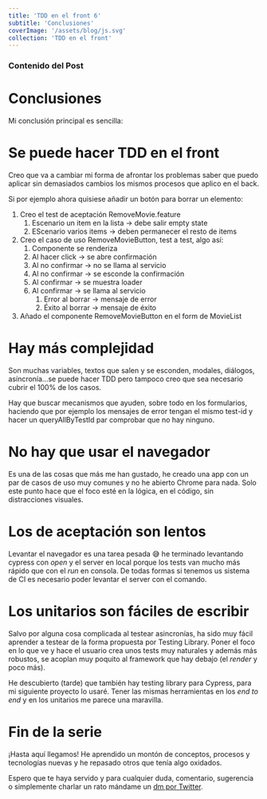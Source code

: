 ```yaml
---
title: 'TDD en el front 6'
subtitle: 'Conclusiones'
coverImage: '/assets/blog/js.svg'
collection: 'TDD en el front'
---
```


### Contenido del Post

# Conclusiones

Mi conclusión principal es sencilla:

# Se puede hacer TDD en el front

Creo que va a cambiar mi forma de afrontar los problemas saber que puedo aplicar sin demasiados cambios los mismos procesos que aplico en el back.

Si por ejemplo ahora quisiese añadir un botón para borrar un elemento:

1. Creo el test de aceptación RemoveMovie.feature
   1. Escenario un item en la lista -> debe salir empty state
   2. EScenario varios items -> deben permanecer el resto de items
2. Creo el caso de uso RemoveMovieButton, test a test, algo así:
   1. Componente se renderiza
   2. Al hacer click -> se abre confirmación
   3. Al no confirmar -> no se llama al servicio
   4. Al no confirmar -> se esconde la confirmación
   5. Al confirmar -> se muestra loader
   6. Al confirmar -> se llama al servicio
      1. Error al borrar -> mensaje de error
      2. Éxito al borrar -> mensaje de éxito
3. Añado el componente RemoveMovieButton en el form de MovieList

# Hay más complejidad

Son muchas variables, textos que salen y se esconden, modales, diálogos, asíncronía...se puede hacer TDD pero tampoco creo que sea necesario cubrir el 100% de los casos.

Hay que buscar mecanismos que ayuden, sobre todo en los formularios, haciendo que por ejemplo los mensajes de error tengan el mismo test-id y hacer un queryAllByTestId par comprobar que no hay ninguno.

# No hay que usar el navegador

Es una de las cosas que más me han gustado, he creado una app con un par de casos de uso muy comunes y no he abierto Chrome para nada. Solo este punto hace que el foco esté en la lógica, en el código, sin distracciones visuales.

# Los de aceptación son lentos

Levantar el navegador es una tarea pesada 😅 he terminado levantando cypress con _open_ y el server en local porque los tests van mucho más rápido que con el _run_ en consola. De todas formas si tenemos us sistema de CI es necesario poder levantar el server con el comando.

# Los unitarios son fáciles de escribir

Salvo por alguna cosa complicada al testear asincronías, ha sido muy fácil aprender a testear de la forma propuesta por Testing Library. Poner el foco en lo que ve y hace el usuario crea unos tests muy naturales y además más robustos, se acoplan muy poquito al framework que hay debajo (el _render_ y poco más).

He descubierto (tarde) que también hay testing library para Cypress, para mi siguiente proyecto lo usaré. Tener las mismas herramientas en los _end to end_ y en los unitarios me parece una maravilla.

# Fin de la serie

¡Hasta aquí llegamos! He aprendido un montón de conceptos, procesos y tecnologías nuevas y he repasado otros que tenía algo oxidados.

Espero que te haya servido y para cualquier duda, comentario, sugerencia o simplemente charlar un rato mándame un [dm por Twitter](https://twitter.com/albertobeiz).

